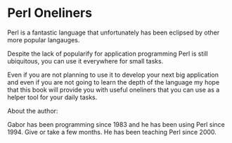 # Perl Oneliners

Perl is a fantastic language that unfortunately has been eclipsed by other more popular langauges.

Despite the lack of popularify for application programming Perl is still ubiquitous, you can use it everywhere for small tasks.

Even if you are not planning to use it to develop your next big application and even if you are not going to learn the depth of the language my hope that
this book will provide you with useful oneliners that you can use as a helper tool for your daily tasks.


About the author:

Gabor has been programming since 1983 and he has been using Perl since 1994. Give or take a few months.
He has been teaching Perl since 2000.

